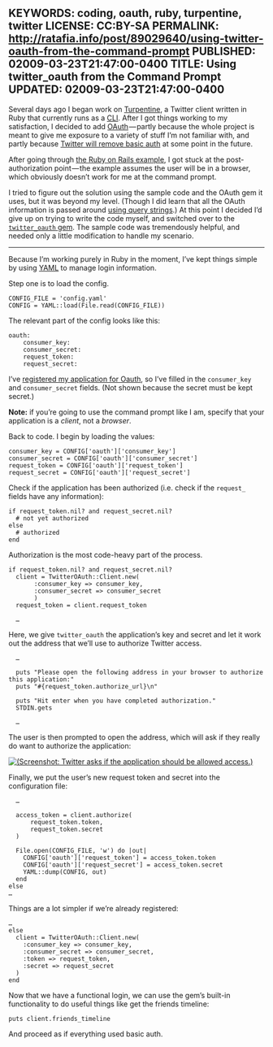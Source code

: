 KEYWORDS: coding, oauth, ruby, turpentine, twitter
LICENSE: CC:BY-SA
PERMALINK: http://ratafia.info/post/89029640/using-twitter-oauth-from-the-command-prompt
PUBLISHED: 02009-03-23T21:47:00-0400
TITLE: Using twitter_oauth from the Command Prompt
UPDATED: 02009-03-23T21:47:00-0400
--
Several days ago I began work on [Turpentine][turp], a Twitter client written
in Ruby that currently runs as a [<abbr class='smallcaps'>CLI</abbr>][cli].
After I got things working to my satisfaction, I decided to add
[OAuth][oauth] — partly because the whole project is meant to give me exposure
to a variety of stuff I’m not familiar with, and partly because [Twitter will
remove basic auth][phish] at some point in the future.

 [cli]: http://en.wikipedia.org/wiki/Command-line_interface "Wikipedia article for Command-line interface"
 [oauth]: http://oauth.net/ "OAuth project site"
 [phish]: http://ratafia.info/post/69521533/transcription-of-phish-my-phail-whale
 [turp]: http://github.com/stilist/turpentine/

After going through [the Ruby on Rails example][ror], I got stuck at the
post-authorization point — the example assumes the user will be in a browser,
which obviously doesn’t work for me at the command prompt.

 [ror]: http://apiwiki.twitter.com/OAuth+Example+-+Ruby "Twitter API team's OAuth Ruby on Rails walkthrough"

I tried to figure out the solution using the sample code and the OAuth gem it
uses, but it was beyond my level. (Though I did learn that all the OAuth
information is passed around [using query strings][hue4].) At this point I
decided I’d give up on trying to write the code myself, and switched over to the
[`twitter_oauth` gem][twoauth]. The sample code was tremendously helpful, and
needed only a little modification to handle my scenario.

 [hue4]: http://www.hueniverse.com/hueniverse/2008/10/beginners-gui-1.html "‘Beginner’s Guide to OAuth — Part Ⅳ: Signing Requests’"
 [twoauth]: http://github.com/moomerman/twitter_oauth/

* * *

Because I’m working purely in Ruby in the moment, I’ve kept things simple by
using [<abbr class='smallcaps'>YAML</abbr>][yaml] to manage login information.

 [yaml]: http://en.wikipedia.org/wiki/YAML "Wikipedia article for YAML"

Step one is to load the config.

    CONFIG_FILE = 'config.yaml'
    CONFIG = YAML::load(File.read(CONFIG_FILE))

The relevant part of the config looks like this:

    oauth:
        consumer_key:
        consumer_secret:
        request_token: 
        request_secret:

I’ve [registered my application for Oauth][oauthreg], so I’ve filled in the
`consumer_key` and `consumer_secret` fields. (Not shown because the secret must
be kept secret.)

**Note:** if you’re going to use the command prompt like I am, specify that
your application is a *client*, not a *browser*.

 [oauthreg]: http://twitter.com/oauth_clients/new

Back to code. I begin by loading the values:

    consumer_key = CONFIG['oauth']['consumer_key']
    consumer_secret = CONFIG['oauth']['consumer_secret']
    request_token = CONFIG['oauth']['request_token']
    request_secret = CONFIG['oauth']['request_secret']

Check if the application has been authorized (<span lang='la'>i.e.</span> check
if the `request_` fields have any information):

    if request_token.nil? and request_secret.nil?
      # not yet authorized
    else
      # authorized
    end

Authorization is the most code-heavy part of the process.

    if request_token.nil? and request_secret.nil?
      client = TwitterOAuth::Client.new(
           :consumer_key => consumer_key,
           :consumer_secret => consumer_secret
           )
      request_token = client.request_token
    
      …

Here, we give `twitter_oauth` the application’s key and secret and let it work
out the address that we’ll use to authorize Twitter access.

      …
    
      puts "Please open the following address in your browser to authorize this application:"
      puts "#{request_token.authorize_url}\n"
    
      puts "Hit enter when you have completed authorization."
      STDIN.gets
    
      …

The user is then prompted to open the address, which will ask if they really do
want to authorize the application:

[![(Screenshot: Twitter asks if the application should be allowed access.)][img]][fl]

 [fl]: http://flickr.com/photos/stilist/3378434275/
 [img]: http://farm4.static.flickr.com/3642/3378434275_f8ef632d43.jpg

Finally, we put the user’s new request token and secret into the configuration
file:

      …
    
      access_token = client.authorize(
          request_token.token,
          request_token.secret
      )
    
      File.open(CONFIG_FILE, 'w') do |out|
        CONFIG['oauth']['request_token'] = access_token.token
        CONFIG['oauth']['request_secret'] = access_token.secret
        YAML::dump(CONFIG, out)
      end
    else
    …

Things are a lot simpler if we’re already registered:

    …
    else
      client = TwitterOAuth::Client.new(
        :consumer_key => consumer_key,
        :consumer_secret => consumer_secret,
        :token => request_token,
        :secret => request_secret
      )
    end

Now that we have a functional login, we can use the gem’s built-in
functionality to do useful things like get the friends timeline:

    puts client.friends_timeline

And proceed as if everything used basic auth.
